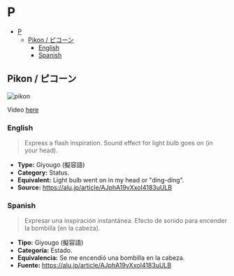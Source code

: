 # P

- [P](#p)
  - [Pikon / ピコーン](#pikon--ピコーン)
    - [English](#english)
    - [Spanish](#spanish)

## Pikon / ピコーン

![pikon](https://alu-web-herokuapp-com.global.ssl.fastly.net/cropped_images/BToI25TAYqTVZmjrEt3IgCeFpbq1/c_1568600965154?height=600&auto=webp)

Video [here](https://www.youtube.com/watch?v=cL6DfTodMCI)

### English

> Express a flash inspiration.
> Sound effect for light bulb goes on (in your head).

- **Type:** Giyougo (擬容語)
- **Category:** Status.
- **Equivalent:** Light bulb went on in my head or "ding-ding".
- **Source:** https://alu.jp/article/AJphA19vXxoI4183uULB

### Spanish

> Expresar una inspiración instantánea.
> Efecto de sonido para encender la bombilla (en la cabeza).

- **Tipo:** Giyougo (擬容語)
- **Categoría:** Estado.
- **Equivalencia:** Se me encendió una bombilla en la cabeza.
- **Fuente:** https://alu.jp/article/AJphA19vXxoI4183uULB